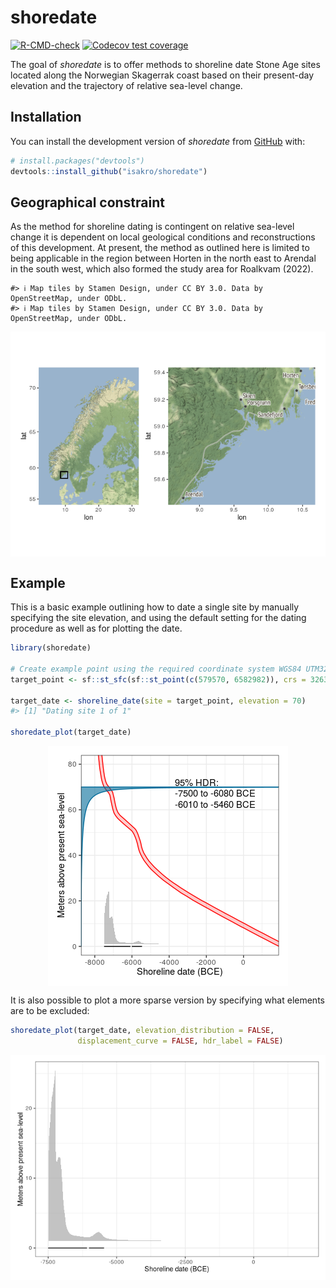 
<!-- README.md is generated from README.Rmd. Please edit that file -->

# shoredate

<!-- badges: start -->

[![R-CMD-check](https://github.com/isakro/shoredate/actions/workflows/R-CMD-check.yaml/badge.svg)](https://github.com/isakro/shoredate/actions/workflows/R-CMD-check.yaml)
[![Codecov test
coverage](https://codecov.io/gh/isakro/shoredate/branch/master/graph/badge.svg)](https://app.codecov.io/gh/isakro/shoredate?branch=master)
<!-- badges: end -->

The goal of *shoredate* is to offer methods to shoreline date Stone Age
sites located along the Norwegian Skagerrak coast based on their
present-day elevation and the trajectory of relative sea-level change.

## Installation

You can install the development version of *shoredate* from
[GitHub](https://github.com/isakro/shoredate) with:

``` r
# install.packages("devtools")
devtools::install_github("isakro/shoredate")
```

## Geographical constraint

As the method for shoreline dating is contingent on relative sea-level
change it is dependent on local geological conditions and
reconstructions of this development. At present, the method as outlined
here is limited to being applicable in the region between Horten in the
north east to Arendal in the south west, which also formed the study
area for Roalkvam (2022).

    #> ℹ Map tiles by Stamen Design, under CC BY 3.0. Data by OpenStreetMap, under ODbL.
    #> ℹ Map tiles by Stamen Design, under CC BY 3.0. Data by OpenStreetMap, under ODbL.

<img src="man/figures/README-unnamed-chunk-2-1.png" style="display: block; margin: auto;" />

## Example

This is a basic example outlining how to date a single site by manually
specifying the site elevation, and using the default setting for the
dating procedure as well as for plotting the date.

``` r
library(shoredate)

# Create example point using the required coordinate system WGS84 UTM32N (EPSG: 32632).
target_point <- sf::st_sfc(sf::st_point(c(579570, 6582982)), crs = 32632)

target_date <- shoreline_date(site = target_point, elevation = 70)
#> [1] "Dating site 1 of 1"

shoredate_plot(target_date)
```

<img src="man/figures/README-date-1.png" style="display: block; margin: auto;" />

It is also possible to plot a more sparse version by specifying what
elements are to be excluded:

``` r
shoredate_plot(target_date, elevation_distribution = FALSE, 
               displacement_curve = FALSE, hdr_label = FALSE)
```

<img src="man/figures/README-sparse-1.png" style="display: block; margin: auto;" />
